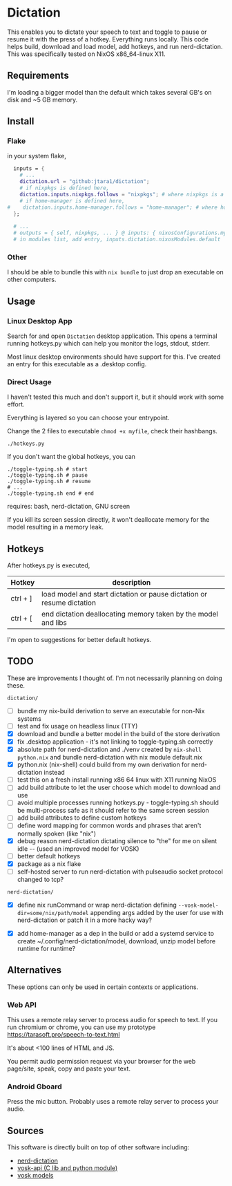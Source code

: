# Dictation

This enables you to dictate your speech to text and toggle to pause or resume it with the press of a hotkey.
Everything runs locally. This code helps build, download and load model, add hotkeys, and run nerd-dictation.
This was specifically tested on NixOS x86_64-linux X11.


## Requirements

I'm loading a bigger model than the default which takes several GB's on disk and ~5 GB memory.


## Install

### Flake

in your system flake,

```nix
  inputs = {
    # ...
    dictation.url = "github:jtara1/dictation";
    # if nixpkgs is defined here,
    dictation.inputs.nixpkgs.follows = "nixpkgs"; # where nixpkgs is a var for nixos nixpkgs in inputs
    # if home-manager is defined here,
#    dictation.inputs.home-manager.follows = "home-manager"; # where home-manager is a var for home-manager in inputs
  };
  
  # ...
  # outputs = { self, nixpkgs, ... } @ inputs: { nixosConfigurations.my-pc-hostname.nixpkgs.lib.nixosSystem { modules = [ ]; }; };
  # in modules list, add entry, inputs.dictation.nixosModules.default
```

### Other

I should be able to bundle this with `nix bundle` to just drop an executable on other computers.


## Usage

### Linux Desktop App

Search for and open `Dictation` desktop application.
This opens a terminal running hotkeys.py which can help you monitor the logs, stdout, stderr.

Most linux desktop environments should have support for this. I've created an entry for this executable as
a .desktop config.

### Direct Usage

I haven't tested this much and don't support it, but it should work with some effort.

Everything is layered so you can choose your entrypoint.

Change the 2 files to executable `chmod +x myfile`, check their hashbangs.

```shell
./hotkeys.py
```

If you don't want the global hotkeys, you can

```shell
./toggle-typing.sh # start
./toggle-typing.sh # pause
./toggle-typing.sh # resume
# ...
./toggle-typing.sh end # end
```

requires: bash, nerd-dictation, GNU screen

If you kill its screen session directly, it won't deallocate memory for the model resulting in a memory leak.


## Hotkeys

After hotkeys.py is executed,

| Hotkey   | description                                                           |
|----------|-----------------------------------------------------------------------|
| ctrl + ] | load model and start dictation or pause dictation or resume dictation |
| ctrl + [ | end dictation deallocating memory taken by the model and libs         |

I'm open to suggestions for better default hotkeys.


## TODO

These are improvements I thought of. I'm not necessarily planning on doing these.

`dictation/`
- [ ] bundle my nix-build derivation to serve an executable for non-Nix systems
- [ ] test and fix usage on headless linux (TTY)
- [x] download and bundle a better model in the build of the store derivation
- [x] fix .desktop application - it's not linking to toggle-typing.sh correctly
- [x] absolute path for nerd-dictation and ./venv created by `nix-shell python.nix` and bundle nerd-dictation with nix module default.nix
- [x] python.nix (nix-shell) could build from my own derivation for nerd-dictation instead
- [ ] test this on a fresh install running x86 64 linux with X11 running NixOS
- [ ] add build attribute to let the user choose which model to download and use
- [ ] avoid multiple processes running hotkeys.py - toggle-typing.sh should be multi-process safe as it should refer to the same screen session
- [ ] add build attributes to define custom hotkeys
- [ ] define word mapping for common words and phrases that aren't normally spoken (like "nix")
- [x] debug reason nerd-dictation dictating silence to "the" for me on silent idle -- (used an improved model for VOSK)
- [ ] better default hotkeys
- [x] package as a nix flake
- [ ] self-hosted server to run nerd-dictation with pulseaudio socket protocol changed to tcp?

`nerd-dictation/`
- [x] define nix runCommand or wrap nerd-dictation defining `--vosk-model-dir=some/nix/path/model` appending args added by the user for use with nerd-dictation or patch it in a more hacky way?
- [x] add home-manager as a dep in the build or add a systemd service to create ~/.config/nerd-dictation/model, download, unzip model before runtime for runtime?


## Alternatives

These options can only be used in certain contexts or applications.

### Web API

This uses a remote relay server to process audio for speech to text. If you run chromium or chrome, you can use
my prototype https://tarasoft.pro/speech-to-text.html

It's about <100 lines of HTML and JS.

You permit audio permission request via your browser for the web page/site, speak, copy and paste your text.

### Android Gboard

Press the mic button. Probably uses a remote relay server to process your audio.


## Sources

This software is directly built on top of other software including:
- [nerd-dictation](https://github.com/ideasman42/nerd-dictation)
- [vosk-api (C lib and python module)](https://github.com/alphacep/vosk-api)
- [vosk models](https://alphacephei.com/vosk/models)
